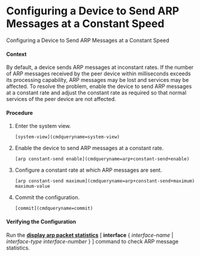 Configuring a Device to Send ARP Messages at a Constant Speed
=============================================================

Configuring a Device to Send ARP Messages at a Constant Speed

#### Context

By default, a device sends ARP messages at inconstant rates. If the number of ARP messages received by the peer device within milliseconds exceeds its processing capability, ARP messages may be lost and services may be affected. To resolve the problem, enable the device to send ARP messages at a constant rate and adjust the constant rate as required so that normal services of the peer device are not affected.


#### Procedure

1. Enter the system view.
   
   
   ```
   [system-view](cmdqueryname=system-view)
   ```
2. Enable the device to send ARP messages at a constant rate.
   
   
   ```
   [arp constant-send enable](cmdqueryname=arp+constant-send+enable)
   ```
3. Configure a constant rate at which ARP messages are sent.
   
   
   ```
   [arp constant-send maximum](cmdqueryname=arp+constant-send+maximum) maximum-value
   ```
4. Commit the configuration.
   
   
   ```
   [commit](cmdqueryname=commit)
   ```

#### Verifying the Configuration

Run the [**display arp packet statistics**](cmdqueryname=display+arp+packet+statistics) [ **interface** { *interface-name* | *interface-type* *interface-number* } ] command to check ARP message statistics.